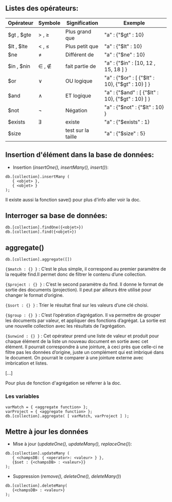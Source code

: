 ## Listes des opérateurs:
|Opérateur|Symbole|Signification|Exemple|
|:-------|-------|-------|-------|
| $gt , $gte | > , ≥ | Plus grand que | "a" : {"$gt" : 10} |
| $lt , $lte | < , ≤ | Plus petit que | "a" : {"$lt" : 10} | 
| $ne | ≠ | Différent de | "a" : {"$ne" : 10} |
| $in , $nin | ∈ , ∉ |  fait partie de | "a" : {"$in" : [10, 12 , 15, 18 ] } |
| $or | ∨ | OU logique | "a" : {"$or" : [ {"$lt" : 10}, {"$gt" : 10} ] } |
| $and | ∧ | ET logique | "a" : {"$and" : [ {"$lt" : 10}, {"$gt" : 10} ] } |
| $not | ¬ | Négation | "a" : {"$not" : {"$lt" : 10} } |
| $exists | Ǝ | existe | "a" : {"$exists" : 1} |
| $size | | test sur la taille | "a" : {"$size" : 5} |



## Insertion d'élément dans la base de données:
* Insertion (*insertOne(), insertMany(), insert()*):  
```
db.[collection].insertMany (
   { <objet> },
   { <objet> }
);
```
Il existe aussi la fonction save() pour plus d'info aller voir la doc.

## Interroger sa base de données:
```
db.[collection].findOne({<objet>})
db.[collection].find({<objet>})
```

## aggregate()
 
`db.[collection].aggregate([])`
 
`{$match : {} }` : C’est le plus simple, il correspond au premier paramètre de la requête find.Il permet donc de filtrer le contenu d’une collection.

`{$project : {} }` : C’est le second paramètre du find. Il donne le format de sortie des documents (projection). Il peut par ailleurs être utilisé pour changer le format d’origine.

`{$sort : {} }` : Trier le résultat final sur les valeurs d’une clé choisi.

`{$group : {} }` : C’est l’opération d’agrégation. Il va permettre de grouper les documents par valeur, et appliquer des fonctions d’agrégat. La sortie est une nouvelle collection avec les résultats de l’agrégation.

`{$unwind : {} }` : Cet opérateur prend une liste de valeur et produit pour chaque élément de la liste un nouveau document en sortie avec cet élément. Il pourrait correspondre à une jointure, à ceci près que celle-ci ne filtre pas les données d’origine, juste un complément qui est imbriqué dans le document. On pourrait le comparer à une jointure externe avec imbrication et listes.

[...]

Pour plus de fonction d'agrégation se réferrer à la doc.

### Les variables 
``` 
varMatch = { <aggregate function> };
varProject = { <aggregate function> };
db.[collection].aggregate( [ varMatch, varProject ] );
```

## Mettre à jour les données
* Mise à jour (*updateOne(), updateMany(), replaceOne()*):  
```
db.[collection].updateMany (
   { <champsDB: { <operator>: <valeur> } },
   {$set : {<champsDB> : <valeur>}}
);
```
* Suppression (*remove(), deleteOne(), deleteMany()*) 
```
db.[collection].deleteMany(
   {<champsDB> : <valeur>}
);
```
